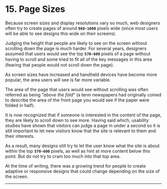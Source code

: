 # 15. Page Sizes

Because screen sizes and display resolutions vary so much, web designers often try to create pages of around **`960-1000`** pixels wide (since most users will be able to see designs this wide on their screens).

Judging the height that people are likely to see on the screen without scrolling down the page is much harder. For several years, designers assumed that users would see the top **`570-600`** pixels of a page without having to scroll and some tried to ﬁt all of the key messages in this area (fearing that people would not scroll down the page).

As screen sizes have increased and handheld devices have become more popular, the area users will see is far more variable.

The area of the page that users would see without scrolling was often referred as being “*above the fold*” (a term newspapers had originally coined to describe the area of the front page you would see if the paper were folded in half).

It is now recognized that if someone is interested in the content of the page, they are likely to scroll down to see more. Having said which, usability studies have shown that visitors can judge a page in under a second so it is still important to let new visitors know that the site is relevant to them and their interests.

As a result, many designs still try to let the user know what the site is about within the top **`570-600`** pixels, as well as hint at more content below this point. But do not try to cram too much into that top area.

At the time of writing, there was a growing trend for people to create adaptive or responsive designs that could change depending on the size of the screen.

---
